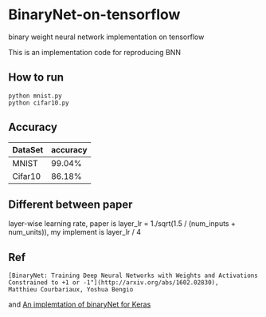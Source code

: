 # BinaryNet-on-tensorflow
binary weight neural network implementation on tensorflow

This is an implementation code for reproducing BNN

## How to run
```
python mnist.py
python cifar10.py
```

## Accuracy
| DataSet | accuracy |
|---------|----------|
| MNIST   |  99.04%  |
| Cifar10 |  86.18%  |

## Different between paper
layer-wise learning rate, paper is layer_lr = 1./sqrt(1.5 / (num_inputs + num_units)), my implement is layer_lr / 4

## Ref
```
[BinaryNet: Training Deep Neural Networks with Weights and Activations Constrained to +1 or -1"](http://arxiv.org/abs/1602.02830),
Matthieu Courbariaux, Yoshua Bengio
```
and
[An implemtation of binaryNet for Keras](https://github.com/DingKe/nn_playground/tree/master/binarynet)